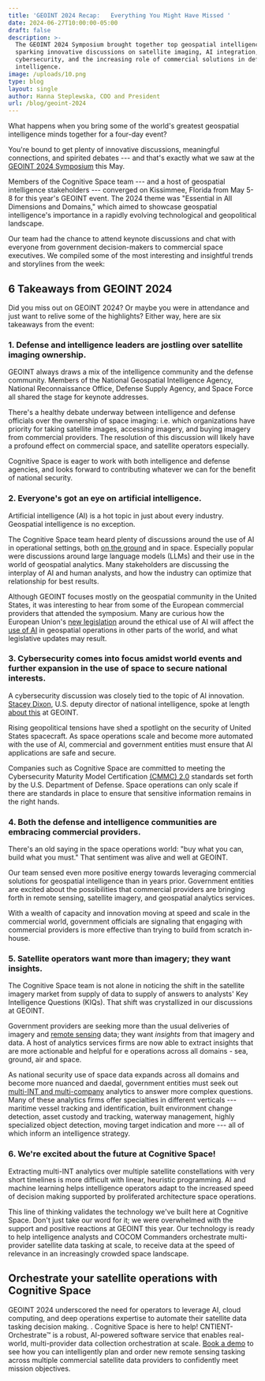 ```yaml
---
title: 'GEOINT 2024 Recap:   Everything You Might Have Missed '
date: 2024-06-27T10:00:00-05:00
draft: false
description: >-
  The GEOINT 2024 Symposium brought together top geospatial intelligence minds,
  sparking innovative discussions on satellite imaging, AI integration,
  cybersecurity, and the increasing role of commercial solutions in defense and
  intelligence.
image: /uploads/10.png
type: blog
layout: single
author: Hanna Steplewska, COO and President
url: /blog/geoint-2024
---
```

What happens when you bring some of the world's greatest geospatial intelligence minds together for a four-day event?

You're bound to get plenty of innovative discussions, meaningful connections, and spirited debates --- and that's exactly what we saw at the [GEOINT 2024 Symposium](https://usgif.org/geoint-symposium/) this May.

Members of the Cognitive Space team --- and a host of geospatial intelligence stakeholders --- converged on Kissimmee, Florida from May 5-8 for this year's GEOINT event. The 2024 theme was "Essential in All Dimensions and Domains," which aimed to showcase geospatial intelligence's importance in a rapidly evolving technological and geopolitical landscape.

Our team had the chance to attend keynote discussions and chat with everyone from government decision-makers to commercial space executives. We compiled some of the most interesting and insightful trends and storylines from the week:

## 6 Takeaways from GEOINT 2024

Did you miss out on GEOINT 2024? Or maybe you were in attendance and just want to relive some of the highlights? Either way, here are six takeaways from the event:

### 1\. Defense and intelligence leaders are jostling over satellite imaging ownership.

GEOINT always draws a mix of the intelligence community and the defense community. Members of the National Geospatial Intelligence Agency, National Reconnaissance Office, Defense Supply Agency, and Space Force all shared the stage for keynote addresses.

There's a healthy debate underway between intelligence and defense officials over the ownership of space imaging: i.e. which organizations have priority for taking satellite images, accessing imagery, and buying imagery from commercial providers. The resolution of this discussion will likely have a profound effect on commercial space, and satellite operators especially.

Cognitive Space is eager to work with both intelligence and defense agencies, and looks forward to contributing whatever we can for the benefit of national security.

### 2\. Everyone's got an eye on artificial intelligence.

Artificial intelligence (AI) is a hot topic in just about every industry. Geospatial intelligence is no exception.

The Cognitive Space team heard plenty of discussions around the use of AI in operational settings, both [on the ground](https://www.cognitivespace.com/blog/short-guide-to-remote-sensing/) and in space. Especially popular were discussions around large language models (LLMs) and their use in the world of geospatial analytics. Many stakeholders are discussing the interplay of AI and human analysts, and how the industry can optimize that relationship for best results.

Although GEOINT focuses mostly on the geospatial community in the United States, it was interesting to hear from some of the European commercial providers that attended the symposium. Many are curious how the European Union's [new legislation](https://www.reuters.com/world/europe/eu-countries-back-landmark-artificial-intelligence-rules-2024-05-21/) around the ethical use of AI will affect the [use of AI](https://www.cognitivespace.com/blog/role-ai-ml-satellite-constellations/) in geospatial operations in other parts of the world, and what legislative updates may result.

### 3\. Cybersecurity comes into focus amidst world events and further expansion in the use of space to secure national interests.

A cybersecurity discussion was closely tied to the topic of AI innovation. [Stacey Dixon](https://www.linkedin.com/in/stacey-dixon-39a8015/), U.S. deputy director of national intelligence, spoke at length [about this](https://spacenews.com/people-are-going-to-try-to-steal-your-secrets-dixon-warns/) at GEOINT.

Rising geopolitical tensions have shed a spotlight on the security of United States spacecraft. As space operations scale and become more automated with the use of AI, commercial and government entities must ensure that AI applications are safe and secure.

Companies such as Cognitive Space are committed to meeting the Cybersecurity Maturity Model Certification [(CMMC)
2\.0](https://dodcio.defense.gov/CMMC/About/) standards set forth by the U.S. Department of Defense. Space operations can only scale if there are standards in place to ensure that sensitive information remains in the right hands.

### 4\. Both the defense and intelligence communities are embracing commercial providers.

There's an old saying in the space operations world: "buy what you can, build what you must." That sentiment was alive and well at GEOINT.

Our team sensed even more positive energy towards leveraging commercial solutions for geospatial intelligence than in years prior. Government entities are excited about the possibilities that commercial providers are bringing forth in remote sensing, satellite imagery, and geospatial analytics services.

With a wealth of capacity and innovation moving at speed and scale in the commercial world, government officials are signaling that engaging with commercial providers is more effective than trying to build from scratch in-house.

### 5\. Satellite operators want more than imagery; they want insights.

The Cognitive Space team is not alone in noticing the shift in the satellite imagery market from supply of data to supply of answers to analysts' Key Intelligence Questions (KIQs). That shift was crystallized in our discussions at GEOINT.

Government providers are seeking more than the usual deliveries of imagery and [remote sensing](https://www.cognitivespace.com/blog/short-guide-to-remote-sensing/) data; they want *insights* from that imagery and data. A host of analytics services firms are now able to extract insights that are more actionable and helpful for e operations across all domains - sea, ground, air and space.

As national security use of space data expands across all domains and become more nuanced and daedal, government entities must seek out [multi-INT and multi-company](https://www.cognitivespace.com/blog/challenges-of-tasking/) analytics to answer more complex questions. Many of these analytics firms offer specialties in different verticals --- maritime vessel tracking and identification, built environment change detection, asset custody and tracking, waterway management, highly specialized object detection, moving target indication and more --- all of which inform an intelligence strategy.

### 6\. We're excited about the future at Cognitive Space!

Extracting multi-INT analytics over multiple satellite constellations with very short timelines is more difficult with linear, heuristic programming. AI and machine learning helps intelligence operators adapt to the increased speed of decision making supported by proliferated architecture space operations.

This line of thinking validates the technology we've built here at Cognitive Space. Don't just take our word for it; we were overwhelmed with the support and positive reactions at GEOINT this year. Our technology is ready to help intelligence analysts and COCOM Commanders orchestrate multi-provider satellite data tasking at scale, to receive data at the speed of relevance in an increasingly crowded space
landscape.

## Orchestrate your satellite operations with Cognitive Space

GEOINT 2024 underscored the need for operators to leverage AI, cloud computing, and deep operations expertise to automate their satellite data tasking decision making. . Cognitive Space is here to help! CNTIENT-Orchestrate™ is a robust, AI-powered software service that enables real-world, multi-provider data collection orchestration at scale. [Book a demo](https://www.cognitivespace.com/contact/) to see how you can intelligently plan and order new remote sensing tasking across multiple commercial satellite data providers to confidently meet mission objectives.